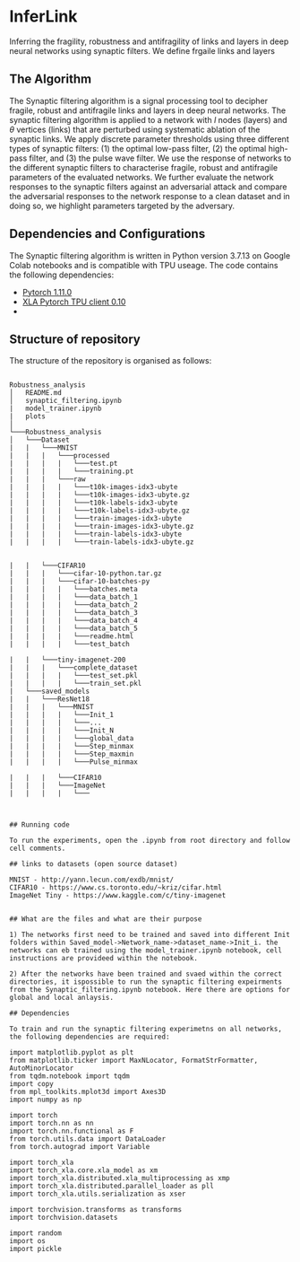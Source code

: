 # InferLink
Inferring the fragility, robustness and antifragility of links and layers in deep neural networks using synaptic filters. We define frgaile links and layers

## The Algorithm

The Synaptic filtering algorithm is a signal processing tool to decipher fragile, robust and antifragile links and layers in deep neural networks. The synaptic filtering algorithm is applied to a network with $`l`$ nodes (layers) and $`\theta`$ vertices (links) that are perturbed using systematic ablation of the synaptic links. We apply discrete parameter thresholds using three different types of synaptic filters: (1) the optimal low-pass filter, (2) the optimal high-pass filter, and (3) the pulse wave filter. We use the response of networks to the different synaptic filters to characterise fragile, robust and antifragile parameters of the evaluated networks. We further evaluate the network responses to the synaptic filters against an adversarial attack and compare the adversarial responses to the network response to a clean dataset and in doing so, we highlight parameters targeted by the adversary.

## Dependencies and Configurations

The Synaptic filtering algorithm is written in Python version 3.7.13 on Google Colab notebooks and is compatible with TPU useage. The code contains the following dependencies:

* [Pytorch 1.11.0](https://pytorch.org/get-started/locally/)
* [XLA Pytorch TPU client 0.10](https://github.com/pytorch/xla)
* 


## Structure of repository

The structure of the repository is organised as follows:

```

Robustness_analysis
│   README.md
│   synaptic_filtering.ipynb
|   model_trainer.ipynb
|   plots
│
└───Robustness_analysis
│   └───Dataset
|   |   └───MNIST
|   |   |   └───processed
|   |   |   |   └───test.pt
|   |   |   |   └───training.pt
|   |   |   └───raw
|   |   |   |   └───t10k-images-idx3-ubyte
|   |   |   |   └───t10k-images-idx3-ubyte.gz
|   |   |   |   └───t10k-labels-idx3-ubyte
|   |   |   |   └───t10k-labels-idx3-ubyte.gz
|   |   |   |   └───train-images-idx3-ubyte
|   |   |   |   └───train-images-idx3-ubyte.gz
|   |   |   |   └───train-labels-idx3-ubyte
|   |   |   |   └───train-labels-idx3-ubyte.gz


|   |   └───CIFAR10
|   |   |   └───cifar-10-python.tar.gz
|   |   |   └───cifar-10-batches-py
|   |   |   |   └───batches.meta
|   |   |   |   └───data_batch_1
|   |   |   |   └───data_batch_2
|   |   |   |   └───data_batch_3
|   |   |   |   └───data_batch_4
|   |   |   |   └───data_batch_5
|   |   |   |   └───readme.html
|   |   |   |   └───test_batch

|   |   └───tiny-imagenet-200
|   |   |   └───complete_dataset
|   |   |   |   └───test_set.pkl
|   |   |   |   └───train_set.pkl
|   └───saved_models
|   |   └───ResNet18
|   |   |   └───MNIST
|   |   |   |   └───Init_1
|   |   |   |   └───...
|   |   |   |   └───Init_N
|   |   |   |   └───global_data
|   |   |   |   └───Step_minmax
|   |   |   |   └───Step_maxmin
|   |   |   |   └───Pulse_minmax

|   |   |   └───CIFAR10
|   |   |   └───ImageNet
|   |   |   |   └───



## Running code

To run the experiments, open the .ipynb from root directory and follow cell comments. 

## links to datasets (open source dataset)

MNIST - http://yann.lecun.com/exdb/mnist/
CIFAR10 - https://www.cs.toronto.edu/~kriz/cifar.html
ImageNet Tiny - https://www.kaggle.com/c/tiny-imagenet


## What are the files and what are their purpose

1) The networks first need to be trained and saved into different Init folders within Saved_model->Network_name->dataset_name->Init_i. the networks can eb trained using the model_trainer.ipynb notebook, cell instructions are provideed within the notebook.

2) After the networks have been trained and svaed within the correct directories, it ispossible to run the synaptic filtering expeirments from the Synaptic_filtering.ipynb notebook. Here there are options for global and local anlaysis.

## Dependencies

To train and run the synaptic filtering experimetns on all networks, the following dependencies are required:

import matplotlib.pyplot as plt
from matplotlib.ticker import MaxNLocator, FormatStrFormatter, AutoMinorLocator
from tqdm.notebook import tqdm
import copy
from mpl_toolkits.mplot3d import Axes3D
import numpy as np

import torch
import torch.nn as nn
import torch.nn.functional as F
from torch.utils.data import DataLoader
from torch.autograd import Variable

import torch_xla
import torch_xla.core.xla_model as xm
import torch_xla.distributed.xla_multiprocessing as xmp
import torch_xla.distributed.parallel_loader as pll
import torch_xla.utils.serialization as xser

import torchvision.transforms as transforms
import torchvision.datasets

import random
import os
import pickle


